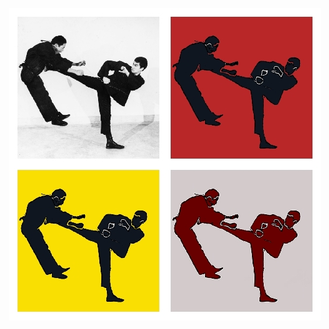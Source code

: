<p align="center"><img src="https://github.com/vijishmadhavan/PoPd/blob/master/Images/bbbbb.jpg?raw=true"/></p>

